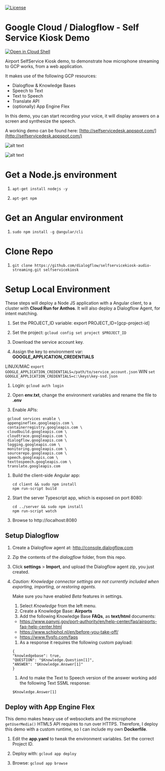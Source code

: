 [![License](https://img.shields.io/badge/License-Apache%202.0-blue.svg)](https://opensource.org/licenses/Apache-2.0)

# Google Cloud / Dialogflow - Self Service Kiosk Demo

[![Open in Cloud Shell](http://gstatic.com/cloudssh/images/open-btn.svg)](https://console.cloud.google.com/cloudshell/editor?cloudshell_git_repo=https%3A%2F%2Fgithub.com%2Fdialogflow%2Fselfservicekiosk-audio-streaming&cloudshell_tutorial=TUTORIAL.md)

Airport SelfService Kiosk demo, to demonstrate how microphone streaming to GCP works, from a web application.

It makes use of the following GCP resources:

* Dialogflow & Knowledge Bases
* Speech to Text
* Text to Speech
* Translate API
* (optionally) App Engine Flex

In this demo, you can start recording your voice, it will display answers on a screen and synthesize the speech.

A working demo can be found here: [http://selfservicedesk.appspot.com/](http://selfservicedesk.appspot.com/)

![alt text](https://github.com/dialogflow/selfservicekiosk-audio-streaming/blob/master/docs/architecture2.png "Architecture")

![alt text](https://github.com/dialogflow/selfservicekiosk-audio-streaming/blob/master/docs/screen.png "Screenshot")

# Get a Node.js environment

1. `apt-get install nodejs -y`

1. `apt-get npm`

# Get an Angular environment

1. `sudo npm install -g @angular/cli`

# Clone Repo

1. `git clone https://github.com/dialogflow/selfservicekiosk-audio-streaming.git selfservicekiosk`

# Setup Local Environment

These steps will deploy a Node JS application with a Angular client, to a cluster with **Cloud Run for Anthos**.
It will also deploy a Dialogflow Agent, for intent matching.

1. Set the PROJECT_ID variable: export PROJECT_ID=[gcp-project-id]

1. Set the project: `gcloud config set project $PROJECT_ID`

1. Download the service account key.

1. Assign the key to environment var: **GOOGLE_APPLICATION_CREDENTIALS**

 LINUX/MAC
 `export GOOGLE_APPLICATION_CREDENTIALS=/path/to/service_account.json`
 WIN
 `set GOOGLE_APPLICATION_CREDENTIALS=c:\keys\key-ssd.json`

1. Login: `gcloud auth login`

1. Open **env.txt**, change the environment variables and rename the file to **.env**

1. Enable APIs:

 ```
  gcloud services enable \
  appengineflex.googleapis.com \
  containerregistry.googleapis.com \
  cloudbuild.googleapis.com \
  cloudtrace.googleapis.com \
  dialogflow.googleapis.com \
  logging.googleapis.com \
  monitoring.googleapis.com \
  sourcerepo.googleapis.com \
  speech.googleapis.com \
  texttospeech.googleapis.com \
  translate.googleapis.com
```

1. Build the client-side Angular app:
    
    ```
    cd client && sudo npm install
    npm run-script build
    ```

2. Start the server Typescript app, which is exposed on port 8080:

    ```
    cd ../server && sudo npm install
    npm run-script watch
    ```

3. Browse to http://localhost:8080

## Setup Dialogflow

1. Create a Dialogflow agent at: http://console.dialogflow.com

1. Zip the contents of the *dialogflow* folder, from this repo.

1. Click **settings** > **Import**, and upload the Dialogflow agent zip, you just created.

1. *Caution: Knowledge connector settings are not currently included when exporting, importing, or restoring agents.*

    Make sure you have enabled *Beta* features in settings.

    1. Select *Knowledge* from the left menu.
    1. Create a Knowledge Base: **Airports**
    1. Add the following Knowledge Base **FAQs**, as **text/html** documents:

    * https://www.panynj.gov/port-authority/en/help-center/faq/airports-faq-help-center.html
    * https://www.schiphol.nl/en/before-you-take-off/
    * https://www.flysfo.com/faqs

    1. As a response it requires the following custom payload:

    ```
    {
    "knowledgebase": true,
    "QUESTION": "$Knowledge.Question[1]",
    "ANSWER": "$Knowledge.Answer[1]"
    }
    ```

    1. And to make the Text to Speech version of the answer working add the following Text SSML response:

    ```
    $Knowledge.Answer[1]
    ```

## Deploy with App Engine Flex

This demo makes heavy use of websockets and
the microphone `getUserMedia()` HTML5 API requires
to run over HTTPS. Therefore, I deploy this demo
with a custom runtime, so I can include my own **Dockerfile**.

1. Edit the **app.yaml** to tweak the environment variables.
Set the correct Project ID.

1. Deploy with: `gcloud app deploy`

1. Browse: `gcloud app browse`

 